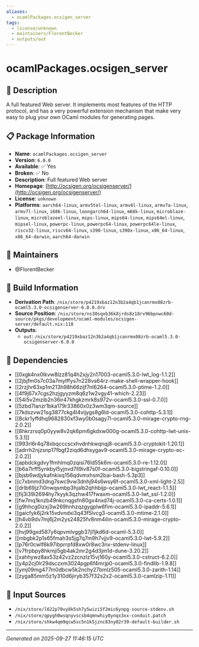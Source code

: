 ```yaml
---
aliases:
  - ocamlPackages.ocsigen_server
tags:
  - license/unknown
  - maintainers/FlorentBecker
  - outputs/out
---
```


# ocamlPackages.ocsigen_server

## 📝 Description

A full featured Web server. It implements most features of the HTTP protocol, and has a very powerful extension mechanism that make very easy to plug your own OCaml modules for generating pages.


## 📋 Package Information

- **Name**: `ocamlPackages.ocsigen_server`
- **Version**: `6.0.0`
- **Available**: ✅ Yes
- **Broken**: ✅ No
- **Description**: Full featured Web server
- **Homepage**: [http://ocsigen.org/ocsigenserver/](http://ocsigen.org/ocsigenserver/)
- **License**: `unknown`
- **Platforms**: `aarch64-linux`, `armv5tel-linux`, `armv6l-linux`, `armv7a-linux`, `armv7l-linux`, `i686-linux`, `loongarch64-linux`, `m68k-linux`, `microblaze-linux`, `microblazeel-linux`, `mips-linux`, `mips64-linux`, `mips64el-linux`, `mipsel-linux`, `powerpc-linux`, `powerpc64-linux`, `powerpc64le-linux`, `riscv32-linux`, `riscv64-linux`, `s390-linux`, `s390x-linux`, `x86_64-linux`, `x86_64-darwin`, `aarch64-darwin`
## 👥 Maintainers

- @FlorentBecker


## 🔧 Build Information

- **Derivation Path**: `/nix/store/p4219xbaz12n3b2a4qb1jcanrmx08zrb-ocaml5.3.0-ocsigenserver-6.0.0.drv`
- **Source Position**: `/nix/store/ns30sqxb36k8jrds8z18rv96bpnwc60d-source/pkgs/development/ocaml-modules/ocsigen-server/default.nix:118`
- **Outputs**:
  - `out`:  `/nix/store/p4219xbaz12n3b2a4qb1jcanrmx08zrb-ocaml5.3.0-ocsigenserver-6.0.0`

## 🔗 Dependencies

- [[0xgk4nx0lkvw8lzz81q4h2xjy2n17003-ocaml5.3.0-lwt_log-1.1.2]]
- [[2jbjfm0s7c03a7mylffys7n228vs64rz-make-shell-wrapper-hook]]
- [[2rzjhr63xp1m213h98h66zijf7nl6264-ocaml5.3.0-ptime-1.2.0]]
- [[4f9j67x7cgs2hzjgyyzm8q6z1w2vgy41-which-2.23]]
- [[54i5v2mzib2n36ir47khgkzmrk8s972v-ocaml5.3.0-ssl-0.7.0]]
- [[5zbd7lanzr1bka179r33860x0z3wm3qm-source]]
- [[7kdszvw21sg3877ckg4l4vijygs8g6ld-ocaml5.3.0-cohttp-5.3.1]]
- [[8ckr1yffdhq9682830xf3wy0b0sagy7l-ocaml5.3.0-mirage-crypto-rng-2.0.2]]
- [[8hkrzrsq0p0yyw8v2qk6pm6gkdxw000g-ocaml5.3.0-cohttp-lwt-unix-5.3.1]]
- [[993rl6r4q78xbqcccscxhvdnhkwqnqj8-ocaml5.3.0-cryptokit-1.20.1]]
- [[adrrh2njzsnp17fbgf2ziqd6dhsygav9-ocaml5.3.0-mirage-crypto-ec-2.0.2]]
- [[apbdckgdvy1fmhlmq0zqisi76ld55k6m-ocaml5.3.0-re-1.12.0]]
- [[b6a7lrff5ynkbyl5yjnvd7ll9iv87s0f-ocaml5.3.0-bigstringaf-0.10.0]]
- [[bjsb6wdjykafnkixq156qdvmxhsm2bai-bash-5.3p3]]
- [[c7xbnmd3dng7swc9vw3dnhj94s6wsy6f-ocaml5.3.0-xml-light-2.5]]
- [[drlb69jz7i0nwqsmbp3hjalb2qhhbijp-ocaml5.3.0-lwt_react-1.1.5]]
- [[fij3i39i2694hy7kyyk3qzhw417fwaxm-ocaml5.3.0-lwt_ssl-1.2.0]]
- [[fw7mq1knzb49nkcnqgsfn80gx4nxd74j-ocaml5.3.0-ca-certs-1.0.1]]
- [[g9hhcg0izxj3w269hnhzqzgygplw6fim-ocaml5.3.0-ipaddr-5.6.1]]
- [[gaicfyk6j2rk15vdvndxi3q43f5lvcg3-ocaml5.3.0-mtime-2.1.0]]
- [[h4vb9dv7mj6j2m2ys24825fv8nm4ilin-ocaml5.3.0-mirage-crypto-2.0.2]]
- [[hvj99gxd587y6qpvmlvggb37jl1jkd6d-ocaml-5.3.0]]
- [[mbgbk2p1s65fmah3s5jg7q7m9h7vjjv9-ocaml5.3.0-lwt-5.9.2]]
- [[p76r0cwlf6k97ibprrpfd8xw0r8wc3nx-stdenv-linux]]
- [[v7frpbpy8hkmji5gb4ak2mr2g4d3jm1d-dune-3.20.2]]
- [[xahhywz8ax53z42vz2zcnzlz15vj160y-ocaml5.3.0-cstruct-6.2.0]]
- [[y4p2cj0lr29dsczxm3024pgp6f4mrjp0-ocaml5.3.0-findlib-1.9.8]]
- [[ymj09mg477m0dbcw5k2nchy27bmlz505-ocaml5.3.0-zarith-1.14]]
- [[zyga85mm5z1y310d6jiryb357f32s2x2-ocaml5.3.0-camlzip-1.11]]

## 📁 Input Sources

- `/nix/store/l622p70vy8k5sh7y5wizi5f2mic6ynpg-source-stdenv.sh`
- `/nix/store/qpygh0wsqnyvscsb4qmnwhiy0ynqx3xx-conduit.patch`
- `/nix/store/shkw4qm9qcw5sc5n1k5jznc83ny02r39-default-builder.sh`

---
*Generated on 2025-09-27 11:46:15 UTC*
